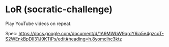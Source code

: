 LoR (socratic-challenge)
======================

Play YouTube videos on repeat.

Spec: https://docs.google.com/document/d/1A9MWbW9qrdY6ia5e4gzcoT-S2WEnkBpDIl31J9KTiPs/edit#heading=h.8yomclhc3ktz
